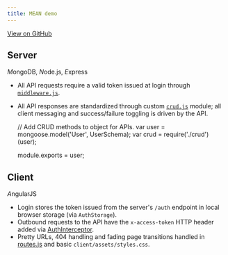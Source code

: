 ```yaml
---
title: MEAN demo
---
```




[View on GitHub](https://github.com/natemow/mean_demo)

## Server

*M*ongoDB, *N*ode.js, *E*xpress

* All API requests require a valid token issued at login through [`middleware.js`](https://github.com/natemow/mean_demo/blob/master/app/server/middleware.js).
* All API responses are standardized through custom [`crud.js`](https://github.com/natemow/mean_demo/blob/master/app/server/models/crud.js) module; all client messaging and success/failure toggling is driven by the API.

    // Add CRUD methods to object for APIs.
    var user = mongoose.model('User', UserSchema);
    var crud = require('./crud')(user);

    module.exports = user;

## Client

*A*ngularJS

  * Login stores the token issued from the server's `/auth` endpoint in local browser storage (via `AuthStorage`).
  * Outbound requests to the API have the `x-access-token` HTTP header added via [AuthInterceptor](https://github.com/natemow/mean_demo/blob/master/app/client/app/services/auth.js).
  * Pretty URLs, 404 handling and fading page transitions handled in [routes.js](https://github.com/natemow/mean_demo/blob/master/app/client/app/routes.js) and basic `client/assets/styles.css`.
